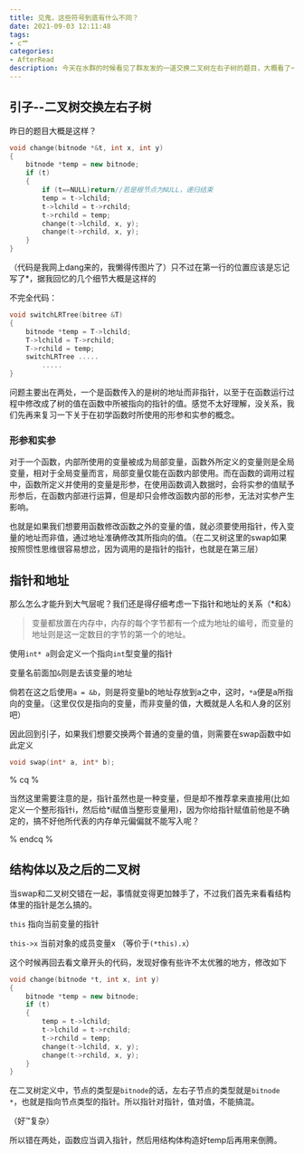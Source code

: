 ```yaml
---
title: 见鬼，这些符号到底有什么不同？
date: 2021-09-03 12:11:48
tags:
- c艹
categories:
- AfterRead
description: 今天在水群的时候看见了群友发的一道交换二叉树左右子树的题目，大概看了一下应该是在函数调用时将实参调入进去了，而实际上我们使用的时候应当选择形参，因此我也想借此机会好好整理一下这些相关的知识（这位同学主要是符号用错了）
---
```


## 引子--二叉树交换左右子树

昨日的题目大概是这样？

```cpp
void change(bitnode *&t, int x, int y)
{
	bitnode *temp = new bitnode;
	if (t)
	{
		if (t==NULL)return//若是根节点为NULL，递归结束
		temp = t->lchild;
		t->lchild = t->rchild;
		t->rchild = temp;
		change(t->lchild, x, y);
		change(t->rchild, x, y);
	}
}
```

（代码是我网上dang来的，我懒得传图片了）只不过在第一行的位置应该是忘记写了*，据我回忆的几个细节大概是这样的

不完全代码：

```cpp
void switchLRTree(bitree &T)
{
    bitnode *temp = T->lchild;
    T->lchild = T->rchild;
    T->rchild = temp;
    switchLRTree .....
        .....
}
```

问题主要出在两处，一个是函数传入的是树的地址而非指针，以至于在函数运行过程中修改成了树的值在函数中所被指向的指针的值。感觉不太好理解，没关系，我们先再来复习一下关于在初学函数时所使用的形参和实参的概念。

### 形参和实参 

对于一个函数，内部所使用的变量被成为局部变量，函数外所定义的变量则是全局变量，相对于全局变量而言，局部变量仅能在函数内部使用。而在函数的调用过程中，函数所定义并使用的变量是形参，在使用函数调入数据时，会将实参的值赋予形参后，在函数内部进行运算，但是却只会修改函数内部的形参，无法对实参产生影响。

也就是如果我们想要用函数修改函数之外的变量的值，就必须要使用指针，传入变量的地址而非值，通过地址准确修改其所指向的值。（在二叉树这里的swap如果按照惯性思维很容易想岔，因为调用的是指针的指针，也就是在第三层）

## 指针和地址

那么怎么才能升到大气层呢？我们还是得仔细考虑一下指针和地址的关系（*和&）

> 变量都放置在内存中，内存的每个字节都有一个成为地址的编号，而变量的地址则是这一定数目的字节的第一个的地址。

使用`int* a`则会定义一个指向`int`型变量的指针

变量名前面加`&`则是去该变量的地址

倘若在这之后使用`a = &b`，则是将变量b的地址存放到a之中，这时，`*a`便是a所指向的变量。（这里仅仅是指向的变量，而非变量的值，大概就是人名和人身的区别吧）

因此回到引子，如果我们想要交换两个普通的变量的值，则需要在swap函数中如此定义

```cpp
void swap(int* a, int* b);
```

% cq %

当然这里需要注意的是，指针虽然也是一种变量，但是却不推荐拿来直接用(比如定义一个整形指针i，然后给*i赋值当整形变量用)，因为你给指针赋值前他是不确定的，搞不好他所代表的内存单元偏偏就不能写入呢？

% endcq %

## 结构体以及之后的二叉树

当swap和二叉树交错在一起，事情就变得更加棘手了，不过我们首先来看看结构体里的指针是怎么搞的。

`this` 指向当前变量的指针

`this->x` 当前对象的成员变量x （等价于`(*this).x`）

这个时候再回去看文章开头的代码，发现好像有些许不太优雅的地方，修改如下

```cpp
void change(bitnode *t, int x, int y)
{
	bitnode *temp = new bitnode;
	if (t)
	{
		temp = t->lchild;
		t->lchild = t->rchild;
		t->rchild = temp;
		change(t->lchild, x, y);
		change(t->rchild, x, y);
	}
}
```

在二叉树定义中，节点的类型是`bitnode`的话，左右子节点的类型就是`bitnode *`，也就是指向节点类型的指针。所以指针对指针，值对值，不能搞混。

（好™复杂）

所以错在两处，函数应当调入指针，然后用结构体构造好temp后再用来倒腾。